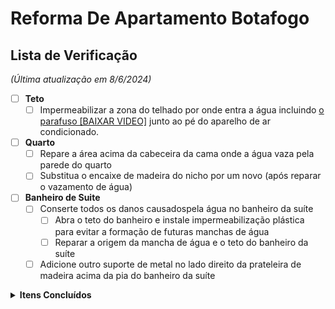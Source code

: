 # Reforma De Apartamento Botafogo

## Lista de Verificação 
_(Última atualização em 8/6/2024)_

- [ ] **Teto**
  - [ ] Impermeabilizar a zona do telhado por onde entra a água incluindo [o parafuso [BAIXAR VIDEO]](https://github.com/deanmiller/ReformaDeApartamentoBotafogo/raw/main/fotos/teto.mp4) junto ao pé do aparelho de ar condicionado.
- [ ] **Quarto**
  - [ ] Repare a área acima da cabeceira da cama onde a água vaza pela parede do quarto
  - [ ] Substitua o encaixe de madeira do nicho por um novo (após reparar o vazamento de água)
- [ ] **Banheiro de Suite**
  - [ ] Conserte todos os danos causados ​​pela água no banheiro da suíte
    - [ ] Abra o teto do banheiro e instale impermeabilização plástica para evitar a formação de futuras manchas de água
    - [ ] Reparar a origem da mancha de água e o teto do banheiro da suíte
  - [ ] Adicione outro suporte de metal no lado direito da prateleira de madeira acima da pia do banheiro da suíte

<details>
  <summary><b>Itens Concluídos</b></summary><br>

- [x] **Marceneiro (Pago integralmente)**
  - [x] Corrija a oscilação na mesa de trabalho personalizada
  - [x] Porta da Frente
    - [x] Corrigir imperfeições
    - [x] Verniz entre madeira ripada
  - [x] Cria uma mesa de centro personalizada
- [x] **Depósito**
  - [x] Conclua o espaço atrás da grade no espaço de rastejamento, incluindo a instalação do terceiro plugue dos EUA dentro
- [x] **Cozina**
  - [x] Instalar Purificador Filtro de água para pia da cozinha
  - [x] Instale luzes LED embaixo dos prateleiras
  - [x] Feche esta janela até a metade.
  - [x] Lave a parte externa da janela. A faxineira não consegue alcançá-lo.
  - [x] Comprar Purificador Filtro de água para pia da cozinha
    - [x] Use o crédito pendente da loja 
- [x] **Pintar**
  - [x] Pintar e selar a parte superior de todas as portas
  - [x] Pintar a parede embaixo da TV
  - [x] pintar a moldura da porta do quarto
- [x] **Porta da Frente**
  - [x] Instalar olho mágico na porta
  - [x] Preencha o buraco acima da porta do lado de fora do apartamento 
  - [x] Vede a porta da frente fora do apartamento usando silicone ou outro material
  - [x] substitua esta peça lascada por uma peça branca como falamos
  - [x] Adicione óleo nas dobradiças da porta da frente para que ela não chie ao abrir
  - [x] Preencha o espaço entre a madeira da porta da frente e o tempo no lado inferior direito.
  - [x] Adicione a peça na parte inferior da porta para evitar que poeira e insetos entrem no apartamento
  - [x] Adicione o número do apartamento à porta da frente com letras prateadas que combinem com a maçaneta da porta
  - [x] Instale uma câmera escondida que se pareça com um detector de fumaça.  Esta câmera estará apontada para a porta da frente
- [x] **Quarto**
  - [x] Instale luzes LED no armário
  - [x] Corrija o alinhamento da cabeceira
  - [x] Repare o telhado, conserte vazamentos e remova todas as manchas de água
  - [x] preencher rachadura ao longo da parede onde estou sentado enquanto trabalho com silicone
  - [ ] A porta da suíte não fecha no espaço pretendido
- [x] **Banheiros**
  - [x] O ventilador do chuveiro está caindo e ficando mais barulhento. conserte isso
  - [x] Instale tampas de vaso sanitário que fechem devagar

</details>
